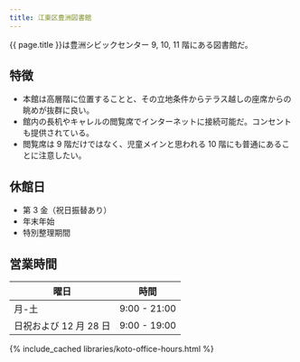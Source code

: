 ```yaml
---
title: 江東区豊洲図書館
---
```


{{ page.title }}は豊洲シビックセンター 9, 10, 11 階にある図書館だ。

## 特徴

* 本館は高層階に位置することと、その立地条件からテラス越しの座席からの眺めが抜群に良い。
* 館内の長机やキャレルの閲覧席でインターネットに接続可能だ。コンセントも提供されている。
* 閲覧席は 9 階だけではなく、児童メインと思われる 10 階にも普通にあることに注意したい。

## 休館日

* 第 3 金（祝日振替あり）
* 年末年始
* 特別整理期間

## 営業時間

| 曜日 | 時間 |
|------|------|
| 月-土 | 9:00 - 21:00 |
| 日祝および 12 月 28 日 | 9:00 - 19:00 |

{% include_cached libraries/koto-office-hours.html %}
